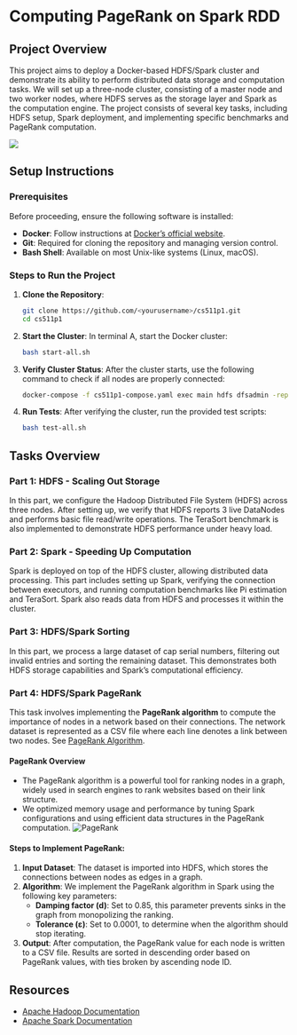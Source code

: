 # Computing PageRank on Spark RDD

## Project Overview

This project aims to deploy a Docker-based HDFS/Spark cluster and demonstrate its ability to perform distributed data storage and computation tasks. We will set up a three-node cluster, consisting of a master node and two worker nodes, where HDFS serves as the storage layer and Spark as the computation engine. The project consists of several key tasks, including HDFS setup, Spark deployment, and implementing specific benchmarks and PageRank computation.

![](./images/cluster.png)

## Setup Instructions

### Prerequisites

Before proceeding, ensure the following software is installed:

- **Docker**: Follow instructions at [Docker’s official website](https://www.docker.com/get-started).
- **Git**: Required for cloning the repository and managing version control.
- **Bash Shell**: Available on most Unix-like systems (Linux, macOS).

### Steps to Run the Project

1. **Clone the Repository**:
   ```bash
   git clone https://github.com/<yourusername>/cs511p1.git
   cd cs511p1
   ```

2. **Start the Cluster**:
   In terminal A, start the Docker cluster:
   ```bash
   bash start-all.sh
   ```

3. **Verify Cluster Status**:
   After the cluster starts, use the following command to check if all nodes are properly connected:
   ```bash
   docker-compose -f cs511p1-compose.yaml exec main hdfs dfsadmin -report
   ```

4. **Run Tests**:
   After verifying the cluster, run the provided test scripts:
   ```bash
   bash test-all.sh
   ```

## Tasks Overview

### Part 1: HDFS - Scaling Out Storage

In this part, we configure the Hadoop Distributed File System (HDFS) across three nodes. After setting up, we verify that HDFS reports 3 live DataNodes and performs basic file read/write operations. The TeraSort benchmark is also implemented to demonstrate HDFS performance under heavy load.

### Part 2: Spark - Speeding Up Computation

Spark is deployed on top of the HDFS cluster, allowing distributed data processing. This part includes setting up Spark, verifying the connection between executors, and running computation benchmarks like Pi estimation and TeraSort. Spark also reads data from HDFS and processes it within the cluster.

### Part 3: HDFS/Spark Sorting

In this part, we process a large dataset of cap serial numbers, filtering out invalid entries and sorting the remaining dataset. This demonstrates both HDFS storage capabilities and Spark’s computational efficiency.

### Part 4: HDFS/Spark PageRank

This task involves implementing the **PageRank algorithm** to compute the importance of nodes in a network based on their connections. The network dataset is represented as a CSV file where each line denotes a link between two nodes.
See [PageRank Algorithm](https://en.wikipedia.org/wiki/PageRank).
#### PageRank Overview
- The PageRank algorithm is a powerful tool for ranking nodes in a graph, widely used in search engines to rank websites based on their link structure.
- We optimized memory usage and performance by tuning Spark configurations and using efficient data structures in the PageRank computation.
![PageRank](./images/pagerank.jpg)

#### Steps to Implement PageRank:
1. **Input Dataset**: The dataset is imported into HDFS, which stores the connections between nodes as edges in a graph.
2. **Algorithm**: We implement the PageRank algorithm in Spark using the following key parameters:
   - **Damping factor (d)**: Set to 0.85, this parameter prevents sinks in the graph from monopolizing the ranking.
   - **Tolerance (ε)**: Set to 0.0001, to determine when the algorithm should stop iterating.
3. **Output**: After computation, the PageRank value for each node is written to a CSV file. Results are sorted in descending order based on PageRank values, with ties broken by ascending node ID.


## Resources

- [Apache Hadoop Documentation](https://hadoop.apache.org/docs/)
- [Apache Spark Documentation](https://spark.apache.org/docs/)
